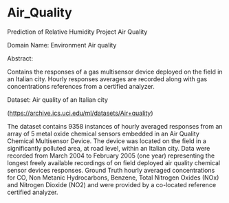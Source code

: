 # Air_Quality
Prediction of Relative Humidity
Project Air Quality

Domain Name: Environment Air quality

Abstract:

Contains the responses of a gas multisensor device deployed on the field in an Italian city. Hourly responses averages are recorded along with gas concentrations references from a certified analyzer.

Dataset: Air quality of an Italian city

(https://archive.ics.uci.edu/ml/datasets/Air+quality)

The dataset contains 9358 instances of hourly averaged responses from an array of 5 metal oxide chemical sensors embedded in an Air Quality Chemical Multisensor Device. The device was located on the field in a significantly polluted area, at road level, within an Italian city. Data were recorded from March 2004 to February 2005 (one year) representing the longest freely available recordings of on field deployed air quality chemical sensor devices responses. Ground Truth hourly averaged concentrations for CO, Non Metanic Hydrocarbons, Benzene, Total Nitrogen Oxides (NOx) and Nitrogen Dioxide (NO2) and were provided by a co-located reference certified analyzer. 

